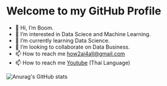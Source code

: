 # Welcome to my GitHub Profile

- 👋 Hi, I’m Boom.
- 👀 I’m interested in Data Sciece and Machine Learning.
- 🌱 I’m currently learning Data Science.
- 💞️ I’m looking to collaborate on Data Business. 
- 📫 How to reach me how2ai4all@gmail.com
- 📫 How to reach me [Youtube](https://www.youtube.com/channel/UCSwp5Hdj73K9-RcXJQrWndA) (Thai Language)

![Anurag's GitHub stats](https://github-readme-stats.vercel.app/api?username=how2ai4all&show_icons=true)
<!---
how2ai4all/how2ai4all is a ✨ special ✨ repository because its `README.md` (this file) appears on your GitHub profile.
You can click the Preview link to take a look at your changes.
--->
